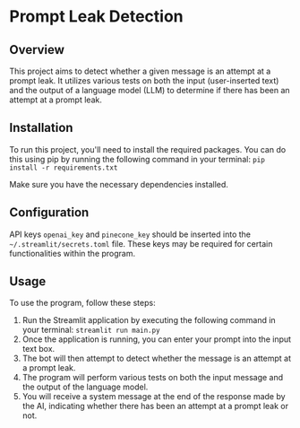 # Prompt Leak Detection
## Overview
This project aims to detect whether a given message is an attempt at a prompt leak. It utilizes various tests on both the input (user-inserted text) and the output of a language model (LLM) to determine if there has been an attempt at a prompt leak.
## Installation
To run this project, you'll need to install the required packages. You can do this using pip by running the following command in your terminal:
`pip install -r requirements.txt`

Make sure you have the necessary dependencies installed.

## Configuration
API keys `openai_key` and `pinecone_key` should be inserted into the `~/.streamlit/secrets.toml` file. These keys may be required for certain functionalities within the program.

## Usage
To use the program, follow these steps:

1. Run the Streamlit application by executing the following command in your terminal:
`streamlit run main.py`
2. Once the application is running, you can enter your prompt into the input text box.
3. The bot will then attempt to detect whether the message is an attempt at a prompt leak.
4. The program will perform various tests on both the input message and the output of the language model.
5. You will receive a system message at the end of the response made by the AI, indicating whether there has been an attempt at a prompt leak or not.
